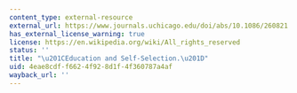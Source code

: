 ```yaml
---
content_type: external-resource
external_url: https://www.journals.uchicago.edu/doi/abs/10.1086/260821
has_external_license_warning: true
license: https://en.wikipedia.org/wiki/All_rights_reserved
status: ''
title: "\u201CEducation and Self-Selection.\u201D"
uid: 4eae8cdf-f662-4f92-8d1f-4f360787a4af
wayback_url: ''
---
```

